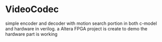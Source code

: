 # VideoCodec
simple encoder and decoder with motion search portion in both c-model and hardware in verilog.
a Altera FPGA project is create to demo the hardware part is working
